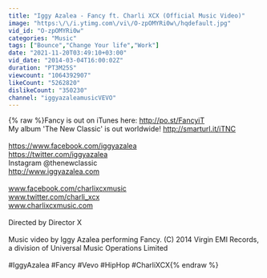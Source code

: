 ```yaml
---
title: "Iggy Azalea - Fancy ft. Charli XCX (Official Music Video)"
image: "https:\/\/i.ytimg.com\/vi\/O-zpOMYRi0w\/hqdefault.jpg"
vid_id: "O-zpOMYRi0w"
categories: "Music"
tags: ["Bounce","Change Your life","Work"]
date: "2021-11-20T03:49:10+03:00"
vid_date: "2014-03-04T16:00:02Z"
duration: "PT3M25S"
viewcount: "1064392907"
likeCount: "5262820"
dislikeCount: "350230"
channel: "iggyazaleamusicVEVO"
---
```

{% raw %}Fancy is out on iTunes here: <a rel="nofollow" target="blank" href="http://po.st/FancyiT">http://po.st/FancyiT</a> <br />My album 'The New Classic' is out worldwide! <a rel="nofollow" target="blank" href="http://smarturl.it/iTNC">http://smarturl.it/iTNC</a><br /><br /><a rel="nofollow" target="blank" href="https://www.facebook.com/iggyazalea">https://www.facebook.com/iggyazalea</a> <br /><a rel="nofollow" target="blank" href="https://twitter.com/iggyazalea">https://twitter.com/iggyazalea</a> <br />Instagram @thenewclassic <br /><a rel="nofollow" target="blank" href="http://www.iggyazalea.com">http://www.iggyazalea.com</a> <br /><br />www.facebook.com/charlixcxmusic <br />www.twitter.com/charli_xcx ‎ <br />www.charlixcxmusic.com <br /><br />Directed by Director X<br /><br />Music video by Iggy Azalea performing Fancy. (C) 2014 Virgin EMI Records, a division of Universal Music Operations Limited<br /><br />#IggyAzalea #Fancy #Vevo #HipHop #CharliXCX{% endraw %}
